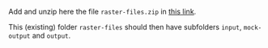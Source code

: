 Add and unzip here the file `raster-files.zip` in [this link](https://rodekruis.sharepoint.com/sites/510-CRAVK-510/Gedeelde%20%20documenten/Forms/AllItems.aspx?id=%2Fsites%2F510%2DCRAVK%2D510%2FGedeelde%20%20documenten%2F%5BRD%5D%20Impact%2Dbased%20forecasting%2FGeneral%5FData%2FProduction%20Data&p=true&originalPath=aHR0cHM6Ly9yb2Rla3J1aXMuc2hhcmVwb2ludC5jb20vc2l0ZXMvNTEwLUNSQVZLLTUxMC9fbGF5b3V0cy8xNS9ndWVzdGFjY2Vzcy5hc3B4P2ZvbGRlcmlkPTBmYTQ1NGU2ZGMwMDI0ZGJkYmE3YTE3ODY1NWJkYzIxNiZhdXRoa2V5PUFjcWhNODVKSFpZOGNjNkg3QlRLZ08wJmV4cGlyYXRpb249MjAyMS0xMS0yOVQyMyUzYTAwJTNhMDAuMDAwWiZydGltZT1zekJQVnJfSjJFZw).

This (existing) folder `raster-files` should then have subfolders `input`, `mock-output` and `output`.
